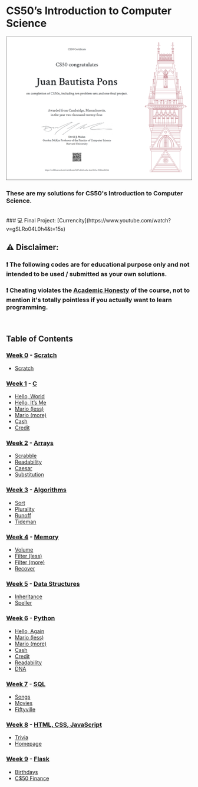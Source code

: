 # CS50’s Introduction to Computer Science
[![Certificate](./Final-Project/CS50x-Certificate.png)](https://certificates.cs50.io/b87cd61d-ac8a-4eed-b13a-39cb1ee04366.pdf?size=letter)
### These are my solutions for CS50's Introduction to Computer Science.
<br/>
### 💻 Final Project: [Currencity](https://www.youtube.com/watch?v=gSLRo04L0h4&t=15s)
<br/>

## :warning: Disclaimer:

### ❗ **The following codes are for educational purpose only and not intended to be used / submitted as your own solutions.**

### ❗ **Cheating violates the [Academic Honesty](https://cs50.harvard.edu/x/2024/honesty/) of the course, not to mention it's totally pointless if you actually want to learn programming.**

<br/>

## Table of Contents
### [Week 0](/Week%200/) - [Scratch](https://cs50.harvard.edu/x/2024/weeks/0/)
- [Scratch](/Week%200/)

### [Week 1](/Week%201/) - [C](https://cs50.harvard.edu/x/2024/weeks/1/)
- [Hello, World](/Week%201/world/)
- [Hello, It’s Me](/Week%201/me/)
- [Mario (less)](/Week%201/mario-less/)
- [Mario (more)](/Week%201/mario-more/)
- [Cash](/Week%201/cash/)
- [Credit](/Week%201/credit/)

### [Week 2](/Week%202/) - [Arrays](https://cs50.harvard.edu/x/2024/weeks/2/)
- [Scrabble](/Week%202/scrabble/)
- [Readability](/Week%202/readability/)
- [Caesar](/Week%202/caesar/)
- [Substitution](/Week%202/substitution/)

### [Week 3](/Week%203/) - [Algorithms](https://cs50.harvard.edu/x/2024/weeks/3/)
- [Sort](/Week%203/sort/)
- [Plurality](/Week%203/plurality/)
- [Runoff](/Week%203/runoff/)
- [Tideman](/Week%203/tideman/)

### [Week 4](/Week%204/) - [Memory](https://cs50.harvard.edu/x/2024/weeks/4/)
- [Volume](/Week%204/volume/)
- [Filter (less)](/Week%204/filter-less/)
- [Filter (more)](/Week%204/filter-more/)
- [Recover](/Week%204/recover/)

### [Week 5](/Week%205/) - [Data Structures](https://cs50.harvard.edu/x/2024/weeks/5/)
- [Inheritance](/Week%205/inheritance/)
- [Speller](/Week%205/speller/)

### [Week 6](/Week%206/) - [Python](https://cs50.harvard.edu/x/2024/weeks/6/)
- [Hello, Again](/Week%206/sentimental/hello/)
- [Mario (less)](/Week%206/sentimental/mario/less/)
- [Mario (more)](/Week%206/sentimental/mario/more/)
- [Cash](/Week%206/sentimental/cash/)
- [Credit](/Week%206/sentimental/credit/)
- [Readability](/Week%206/sentimental/readability/)
- [DNA](/Week%206/dna/)

### [Week 7](/Week%207/) - [SQL](https://cs50.harvard.edu/x/2024/weeks/7/)
- [Songs](/Week%207/songs/)
- [Movies](/Week%207/movies/)
- [Fiftyville](/Week%207/fiftyville/)

### [Week 8](/Week%208/) - [HTML, CSS, JavaScript](https://cs50.harvard.edu/x/2024/weeks/8/)
- [Trivia](/Week%208/trivia/)
- [Homepage](/Week%208/homepage/)

### [Week 9](/Week%209/) - [Flask](https://cs50.harvard.edu/x/2024/weeks/9/)
- [Birthdays](/Week%209/birthdays/)
- [C$50 Finance](/Week%209/finance/)
